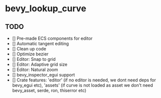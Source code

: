 # bevy_lookup_curve

## TODO
- [] Pre-made ECS components for editor
- [] Automatic tangent editing
- [] Clean up code
- [] Optimize bezier
- [] Editor: Snap to grid
- [] Editor: Adaptive grid size
- [] Editor: Natural zoom
- [] bevy_inspector_egui support
- [] Crate features: 'editor' (if no editor is needed, we dont need deps for bevy_egui etc), 'assets' (if curve is not loaded as asset we don't need bevy_asset, serde, ron, thiserror etc)
